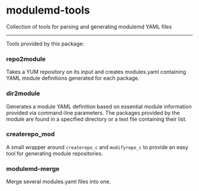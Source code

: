 # modulemd-tools

Collection of tools for parsing and generating modulemd YAML files

---

Tools provided by this package:

### repo2module
 Takes a YUM repository on its input and creates modules.yaml
 containing YAML module definitions generated for each package.

### dir2module
 Generates a module YAML definition based on essential module
 information provided via command-line parameters. The packages provided by
 the module are found in a specified directory or a text file containing
 their list.

### createrepo_mod
 A small wrapper around `createrepo_c` and `modifyrepo_c` to
 provide an easy tool for generating module repositories.

### modulemd-merge
 Merge several modules.yaml files into one.
